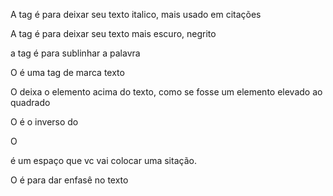 A tag <i></i> é para deixar seu texto italico, mais usado em citações

A tag <b></b> é para deixar seu texto mais escuro, negrito

a tag <u></u> é para sublinhar a palavra

O <mark></mark> é uma tag de marca texto

O <sup></sup> deixa o elemento acima do texto, como se fosse um elemento elevado ao quadrado

O <sub></sub> é o inverso do <sup>

O <blockquote></blockquote> é um espaço que vc vai colocar uma sitação.

O <strong></strong> é para dar enfasê no texto